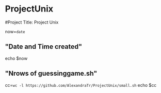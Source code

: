 # ProjectUnix


#Project Title: Project Unix

now=`date`
## "Date and Time created" 
echo $now

## "Nrows of guessinggame.sh" 
cc=`wc -l https://github.com/AlexandraTr/ProjectUnix/small.sh`
echo $cc
